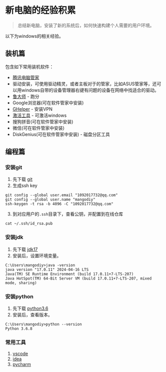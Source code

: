 # 新电脑的经验积累
> 总结新电脑，安装了新的系统后，如何快速构建个人需要的用户环境。

以下为windows的相关经验。
## 装机篇
包含如下常用装机软件：
* [腾讯电脑管家](https://guanjia.qq.com/page/product_download.html)
* 驱动安装，可使用驱动精灵，或者主板对于的管家，比如ASUS管家等，还可以用windows自带的设备管理器右键有问题的设备在网络中找适合的驱动。
* [鲁大师](https://www.ludashi.com/) - 跑分
* Google浏览器(可在软件管家中安装)
* [GHelper](https://d3.itmopcdn.com/down8/ghelper_v2.6.2_itmop.com.zip) - 安装VPN
* [激活工具](https://github.com/zbezj/HEU_KMS_Activator/releases) - 可激活windows
* 搜狗拼音(可在软件管家中安装)
* 微信(可在软件管家中安装)
* DiskGenius(可在软件管家中安装) - 磁盘分区工具



## 编程篇
### 安装git
1. 先下载 [git](https://git-scm.com/download/win)
2. 生成ssh key
``` shell
git config --global user.email "1092017732@qq.com"
git config --global user.name "mangodiy"
ssh-keygen -t rsa -b 4096 -C "1092017732@qq.com"
```
3. 到对应用户的`.ssh`目录下，查看公钥，并配置到在线仓库
``` shell
cat ~/.ssh/id_rsa.pub
```

### 安装jdk
1. 先下载 [jdk17](https://www.oracle.com/java/technologies/javase/jdk17-archive-downloads.html)
2. 安装后，设置环境变量。
``` shell
C:\Users\mangodiy>java -version
java version "17.0.11" 2024-04-16 LTS
Java(TM) SE Runtime Environment (build 17.0.11+7-LTS-207)
Java HotSpot(TM) 64-Bit Server VM (build 17.0.11+7-LTS-207, mixed mode, sharing)
```

### 安装python
1. 先下载 [python3.6](https://www.python.org/downloads/release/python-368/)
2. 安装后，查看版本。
``` shell
C:\Users\mangodiy>python --version
Python 3.6.8
```

### 常用工具
1. [vscode](https://code.visualstudio.com/)
2. [idea](https://www.jetbrains.com/idea/download/?section=windows)
3. [pycharm](https://www.jetbrains.com/pycharm/download/?section=windows)
